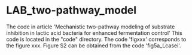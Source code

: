 # LAB_two-pathway_model
The code in article 'Mechanistic two-pathway modeling of substrate inhibition in lactic acid bacteria for enhanced fermentation control'
This code is located in the "code" directory.
The code 'figxxx' corresponds to the figure xxx.
Figure S2 can be obtained from the code 'fig5a_Lcasei'.
